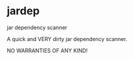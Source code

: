 # jardep
jar dependency scanner

A quick and VERY dirty jar dependency scanner.

NO WARRANTIES OF ANY KIND!



